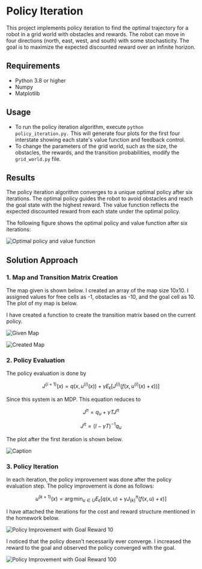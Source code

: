 # Policy Iteration

This project implements policy iteration to find the optimal trajectory for a robot in a grid world with obstacles and rewards. The robot can move in four directions (north, east, west, and south) with some stochasticity. The goal is to maximize the expected discounted reward over an infinite horizon.

## Requirements

- Python 3.8 or higher
- Numpy
- Matplotlib

## Usage

- To run the policy iteration algorithm, execute `python policy_iteration.py.` This will generate four plots for the first four interstate showing each state's value function and feedback control.
- To change the parameters of the grid world, such as the size, the obstacles, the rewards, and the transition probabilities, modify the `grid_world.py` file.

## Results

The policy iteration algorithm converges to a unique optimal policy after six iterations. The optimal policy guides the robot to avoid obstacles and reach the goal state with the highest reward. The value function reflects the expected discounted reward from each state under the optimal policy.

The following figure shows the optimal policy and value function after six iterations:

![Optimal policy and value function](./PolicyIteration.gif)

## Solution Approach

### 1. Map and Transition Matrix Creation

The map given is shown below. I created an array of the map size 10x10. I assigned values for free cells as -1, obstacles as -10, and the goal cell as 10. The plot of my map is below.

I have created a function to create the transition matrix based on the current policy.

![Given Map](./01_Report/Map.png)

![Created Map](./01_Report/PolicyIteration_Map.png)

### 2. Policy Evaluation

The policy evaluation is done by

$$  
J^{(i+1)}(x) = q(x, u^{(i)}(x)) + \gamma E_\epsilon[J^{(i)}(f(x, u^{(i)}(x) + \epsilon))]
$$

Since this system is an MDP. This equation reduces to

$$
J^\pi = q_u + \gamma T J^\pi
$$

$$
J^\pi = (I - \gamma T)^{-1} q_u
$$

The plot after the first iteration is shown below.

![Caption](./01_Report/Jpi_0.png)

### 3. Policy Iteration

In each iteration, the policy improvement was done after the policy evaluation step. The policy improvement is done as follows:

$$
u^{(k+1)}(x) = \arg\min_{u \in U} E_\epsilon[q(x, u) + \gamma J^\pi_{(k)}(f(x, u) + \epsilon)]
$$

I have attached the iterations for the cost and reward structure mentioned in the homework below.

![Policy Improvement with Goal Reward 10](./01_Report/PolicyImprovement10reward.png)

I noticed that the policy doesn’t necessarily ever converge. I increased the reward to the goal and observed the policy converged with the goal.

![Policy Improvement with Goal Reward 100](./01_Report/PolicyImprov1000.png)
